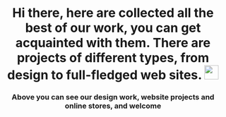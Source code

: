 <h1 align="center">Hi there, here are collected all the best of our work, you can get acquainted with them. There are projects of different types, from design to full-fledged web sites.</a> 
<img src="https://github.com/blackcater/blackcater/raw/main/images/Hi.gif" height="32"/></h1>
<h3 align="center">Above you can see our design work, website projects and online stores, and welcome</h3>
